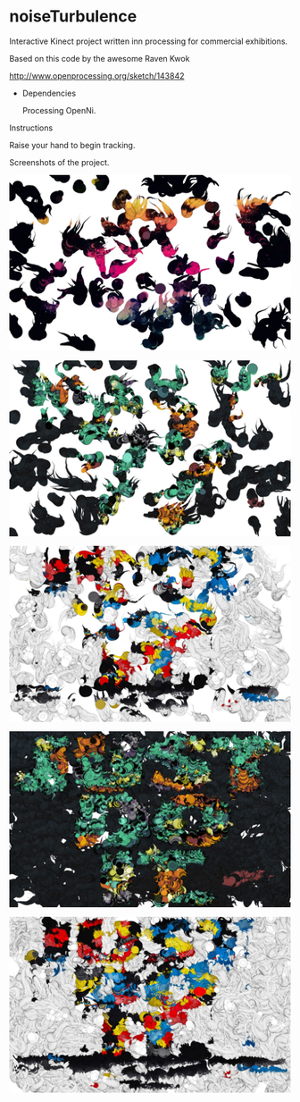 # noiseTurbulence
Interactive Kinect project written inn processing for commercial exhibitions.

Based on this code by the awesome Raven Kwok  

http://www.openprocessing.org/sketch/143842

- Dependencies

  Processing OpenNi.

Instructions

  Raise your hand to begin tracking. 

Screenshots of the project. 

![alt tag](https://raw.githubusercontent.com/mauricioSuaza/noiseTurbulence/master/images/ParticleDraw0114.jpg)

![alt tag](https://raw.githubusercontent.com/mauricioSuaza/noiseTurbulence/master/images/ParticleDraw0139.jpg)


![alt tag](https://raw.githubusercontent.com/mauricioSuaza/noiseTurbulence/master/images/ParticleDraw0241.jpg)

![alt tag](https://raw.githubusercontent.com/mauricioSuaza/noiseTurbulence/master/images/ParticleDraw0678.jpg)

![alt tag](https://raw.githubusercontent.com/mauricioSuaza/noiseTurbulence/master/images/ParticleDraw0696.jpg)



